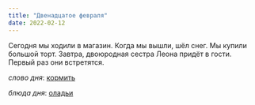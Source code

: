 ```yaml
---
title: "Двенадцатое февраля"
date: 2022-02-12
---
```

Сегодня мы ходили в магазин. Когда мы вышли, шёл снег. Мы купили большой торт. Завтра, двоюродная сестра Леона придёт в гости. Первый раз они встретятся.


*слово дня*: [кормить](https://www.lingvolive.com/en-us/translate/ru-fr/%D0%BA%D0%BE%D1%80%D0%BC%D0%B8%D1%82%D1%8C)

*блюда дня*: [оладьи](https://ru.wikipedia.org/wiki/%D0%9E%D0%BB%D0%B0%D0%B4%D1%8C%D0%B8)
